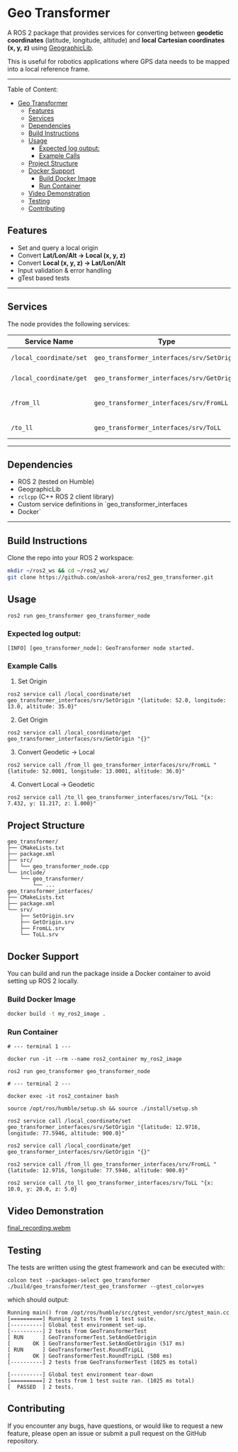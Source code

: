 # Geo Transformer

A ROS 2 package that provides services for converting between **geodetic coordinates** (latitude, longitude, altitude) and **local Cartesian coordinates (x, y, z)** using [GeographicLib](https://index.ros.org/d/geographiclib/).  

This is useful for robotics applications where GPS data needs to be mapped into a local reference frame.

---
Table of Content:
- [Geo Transformer](#geo-transformer)
  * [Features](#features)
  * [Services](#services)
  * [Dependencies](#dependencies)
  * [Build Instructions](#build-instructions)
  * [Usage](#usage)
    + [Expected log output:](#expected-log-output)
    + [Example Calls](#example-calls)
  * [Project Structure](#project-structure)
  * [Docker Support](#docker-support)
    + [Build Docker Image](#build-docker-image)
    + [Run Container](#run-container)
  * [Video Demonstration](#video-demonstration)
  * [Testing](#testing)
  * [Contributing](#contributing)


## Features

- Set and query a local origin
- Convert **Lat/Lon/Alt → Local (x, y, z)**
- Convert **Local (x, y, z) → Lat/Lon/Alt**
- Input validation & error handling
- gTest based tests

---

## Services

The node provides the following services:

| Service Name              | Type                                              | Description |
|----------------------------|---------------------------------------------------|-------------|
| `/local_coordinate/set`    | `geo_transformer_interfaces/srv/SetOrigin`        | Set the origin latitude, longitude, altitude |
| `/local_coordinate/get`    | `geo_transformer_interfaces/srv/GetOrigin`        | Get the currently set origin |
| `/from_ll`                 | `geo_transformer_interfaces/srv/FromLL`           | Convert latitude/longitude/altitude → local (x,y,z) |
| `/to_ll`                   | `geo_transformer_interfaces/srv/ToLL`             | Convert local (x,y,z) → latitude/longitude/altitude |

---

## Dependencies

- ROS 2 (tested on Humble)
- GeographicLib
- `rclcpp` (C++ ROS 2 client library)
- Custom service definitions in `geo_transformer_interfaces
- Docker`

---

## Build Instructions

Clone the repo into your ROS 2 workspace:

```bash
mkdir ~/ros2_ws && cd ~/ros2_ws/
git clone https://github.com/ashok-arora/ros2_geo_transformer.git
```

## Usage

```
ros2 run geo_transformer geo_transformer_node
```

### Expected log output:
```
[INFO] [geo_transformer_node]: GeoTransformer node started.
```

### Example Calls
1. Set Origin
```
ros2 service call /local_coordinate/set geo_transformer_interfaces/srv/SetOrigin "{latitude: 52.0, longitude: 13.0, altitude: 35.0}"
```
2. Get Origin
```
ros2 service call /local_coordinate/get geo_transformer_interfaces/srv/GetOrigin "{}"
```

3. Convert Geodetic → Local
```
ros2 service call /from_ll geo_transformer_interfaces/srv/FromLL "{latitude: 52.0001, longitude: 13.0001, altitude: 36.0}"
```

4. Convert Local → Geodetic

```
ros2 service call /to_ll geo_transformer_interfaces/srv/ToLL "{x: 7.432, y: 11.217, z: 1.000}"
```

## Project Structure

```
geo_transformer/
├── CMakeLists.txt
├── package.xml
├── src/
│   └── geo_transformer_node.cpp
└── include/
    └── geo_transformer/
        └── ...
geo_transformer_interfaces/
├── CMakeLists.txt
├── package.xml
└── srv/
    ├── SetOrigin.srv
    ├── GetOrigin.srv
    ├── FromLL.srv
    └── ToLL.srv
```

## Docker Support

You can build and run the package inside a Docker container to avoid setting up ROS 2 locally.

### Build Docker Image
```bash
docker build -t my_ros2_image .
```

### Run Container
```
# --- terminal 1 ---

docker run -it --rm --name ros2_container my_ros2_image

ros2 run geo_transformer geo_transformer_node

# --- terminal 2 ---

docker exec -it ros2_container bash

source /opt/ros/humble/setup.sh && source ./install/setup.sh 

ros2 service call /local_coordinate/set geo_transformer_interfaces/srv/SetOrigin "{latitude: 12.9716, longitude: 77.5946, altitude: 900.0}" 

ros2 service call /local_coordinate/get geo_transformer_interfaces/srv/GetOrigin "{}"

ros2 service call /from_ll geo_transformer_interfaces/srv/FromLL "{latitude: 12.9716, longitude: 77.5946, altitude: 900.0}"

ros2 service call /to_ll geo_transformer_interfaces/srv/ToLL "{x: 10.0, y: 20.0, z: 5.0}
```

## Video Demonstration
[final_recording.webm](https://github.com/user-attachments/assets/be10945b-6cc2-4228-82fe-be5cf8e59ca8)

## Testing

The tests are written using the gtest framework and can be executed with:

```
colcon test --packages-select geo_transformer
./build/geo_transformer/test_geo_transformer --gtest_color=yes
```
which should output:
```
Running main() from /opt/ros/humble/src/gtest_vendor/src/gtest_main.cc
[==========] Running 2 tests from 1 test suite.
[----------] Global test environment set-up.
[----------] 2 tests from GeoTransformerTest
[ RUN      ] GeoTransformerTest.SetAndGetOrigin
[       OK ] GeoTransformerTest.SetAndGetOrigin (517 ms)
[ RUN      ] GeoTransformerTest.RoundTripLL
[       OK ] GeoTransformerTest.RoundTripLL (508 ms)
[----------] 2 tests from GeoTransformerTest (1025 ms total)

[----------] Global test environment tear-down
[==========] 2 tests from 1 test suite ran. (1025 ms total)
[  PASSED  ] 2 tests.
```

## Contributing

If you encounter any bugs, have questions, or would like to request a new feature, please open an issue or submit a pull request on the GitHub repository.
